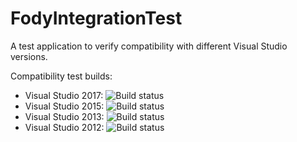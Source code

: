 # FodyIntegrationTest
A test application to verify compatibility with different Visual Studio versions.

Compatibility test builds:
- Visual Studio 2017: ![Build status](https://tom-englert.visualstudio.com/Open%20Source/_apis/build/status/FodyIntegration2017)
- Visual Studio 2015: ![Build status](https://tom-englert.visualstudio.com/Open%20Source/_apis/build/status/FodyIntegration2015)
- Visual Studio 2013: ![Build status](https://tom-englert.visualstudio.com/Open%20Source/_apis/build/status/FodyIntegration2013)
- Visual Studio 2012: ![Build status](https://tom-englert.visualstudio.com/Open%20Source/_apis/build/status/FodyIntegration2012)
